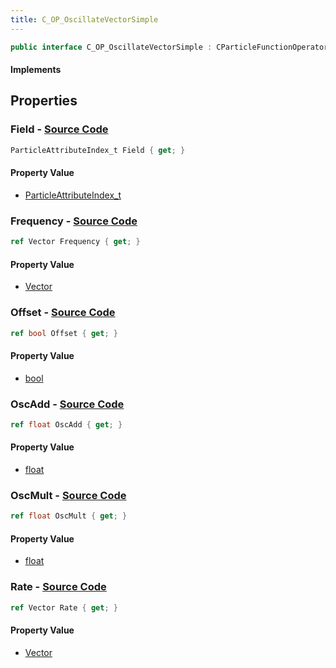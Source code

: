 ```yaml
---
title: C_OP_OscillateVectorSimple
---
```


```csharp
public interface C_OP_OscillateVectorSimple : CParticleFunctionOperator, CParticleFunction, ISchemaClass<CParticleFunction>, ISchemaClass<CParticleFunctionOperator>, ISchemaClass<C_OP_OscillateVectorSimple>, ISchemaField, ISchemaClass, INativeHandle
```

#### Implements

## Properties

### **Field** - [Source Code](https://github.com/swiftly-solution/swiftlys2/blob/main/managed/src/SwiftlyS2.Generated/Schemas/Interfaces/C_OP_OscillateVectorSimple.cs#L20)

```csharp
ParticleAttributeIndex_t Field { get; }
```

#### Property Value

- [ParticleAttributeIndex_t](/docs/api/shared/schemadefinitions/particleattributeindex_t)

### **Frequency** - [Source Code](https://github.com/swiftly-solution/swiftlys2/blob/main/managed/src/SwiftlyS2.Generated/Schemas/Interfaces/C_OP_OscillateVectorSimple.cs#L18)

```csharp
ref Vector Frequency { get; }
```

#### Property Value

- [Vector](/docs/api/shared/natives/vector)

### **Offset** - [Source Code](https://github.com/swiftly-solution/swiftlys2/blob/main/managed/src/SwiftlyS2.Generated/Schemas/Interfaces/C_OP_OscillateVectorSimple.cs#L26)

```csharp
ref bool Offset { get; }
```

#### Property Value

- [bool](https://learn.microsoft.com/dotnet/api/system.boolean)

### **OscAdd** - [Source Code](https://github.com/swiftly-solution/swiftlys2/blob/main/managed/src/SwiftlyS2.Generated/Schemas/Interfaces/C_OP_OscillateVectorSimple.cs#L24)

```csharp
ref float OscAdd { get; }
```

#### Property Value

- [float](https://learn.microsoft.com/dotnet/api/system.single)

### **OscMult** - [Source Code](https://github.com/swiftly-solution/swiftlys2/blob/main/managed/src/SwiftlyS2.Generated/Schemas/Interfaces/C_OP_OscillateVectorSimple.cs#L22)

```csharp
ref float OscMult { get; }
```

#### Property Value

- [float](https://learn.microsoft.com/dotnet/api/system.single)

### **Rate** - [Source Code](https://github.com/swiftly-solution/swiftlys2/blob/main/managed/src/SwiftlyS2.Generated/Schemas/Interfaces/C_OP_OscillateVectorSimple.cs#L16)

```csharp
ref Vector Rate { get; }
```

#### Property Value

- [Vector](/docs/api/shared/natives/vector)

